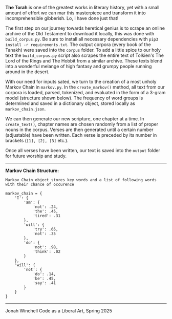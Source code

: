**The Torah** is one of the greatest works in literary history, yet with a small amount of effort we can mar this masterpiece and transform it into incomprehensible gibberish. Lo, I have done just that!

The first step on our journey towards heretical genius is to scrape an online archive of the Old Testament to download it locally, this was done with `build_corpus.py`. Be sure to install all necessary dependencies with `pip3 install -r requirements.txt`. The output corpora (every book of the Tanakh) were saved into the `corpus` folder. To add a little spice to our holy text the `build_corpus.py` script also scrapes the entire text of Tolkien's The Lord of the Rings and The Hobbit from a similar archive. These texts blend into a wonderful melange of high fantasy and grumpy people running around in the desert.

With our need for inputs sated, we turn to the creation of a most unholy Markov Chain in `markov.py`. In the `create_markov()` method, all text from our corpora is loaded, parsed, tokenized, and evaluated in the form of a 3-gram model (structure shown below). The frequency of word groups is determined and saved in a dictionary object, stored locally as `markov_chain.json`. 

We can then generate our new scripture, one chapter at a time. In `create_text()`, chapter names are chosen randomly from a list of proper nouns in the corpus. Verses are then generated until a certain number (adjustable) have been written. Each verse is preceded by its number in brackets (`[1], [2], [3]` etc.).

Once all verses have been written, our text is saved into the `output` folder for future worship and study.

---

**Markov Chain Structure:**

```
Markov Chain object stores key words and a list of following words 
with their chance of occurence

markov_chain = {
    'I': {
        'am': {
            'not': .24,
            'the': .45,
            'tired': .31
        }, 
        'will': {
            'try': .65,
            'not': .35
        }, 
        'do': {
            'not': .98,
            'think': .02
        }
    }, 
    'will': {
        'not': {
            'do': .14,
            'be': .45,
            'say': .41
        }
    }
}
```

---

Jonah Winchell
Code as a Liberal Art, Spring 2025